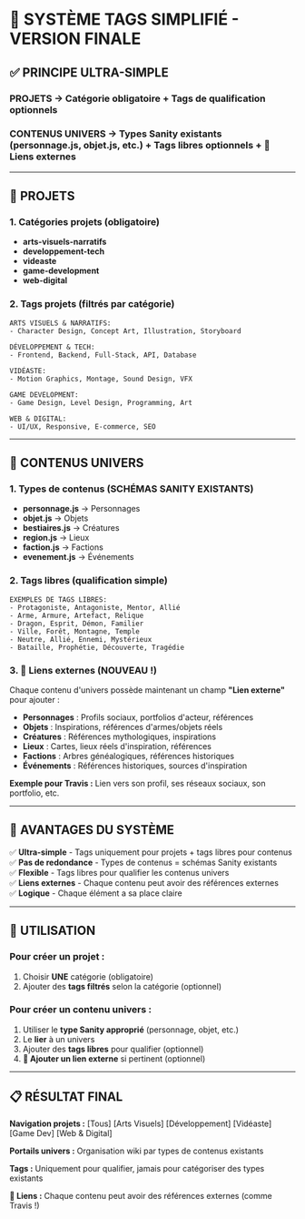 # 🎯 SYSTÈME TAGS SIMPLIFIÉ - VERSION FINALE

## ✅ **PRINCIPE ULTRA-SIMPLE**

### **PROJETS** → **Catégorie obligatoire** + **Tags de qualification optionnels**
### **CONTENUS UNIVERS** → **Types Sanity existants** (personnage.js, objet.js, etc.) + **Tags libres optionnels** + **🔗 Liens externes**

---

## 🎨 **PROJETS**

### **1. Catégories projets (obligatoire)**
- **arts-visuels-narratifs**
- **developpement-tech**  
- **videaste**
- **game-development**
- **web-digital**

### **2. Tags projets (filtrés par catégorie)**
```
ARTS VISUELS & NARRATIFS:
- Character Design, Concept Art, Illustration, Storyboard

DÉVELOPPEMENT & TECH:
- Frontend, Backend, Full-Stack, API, Database

VIDÉASTE:
- Motion Graphics, Montage, Sound Design, VFX

GAME DEVELOPMENT:
- Game Design, Level Design, Programming, Art

WEB & DIGITAL:
- UI/UX, Responsive, E-commerce, SEO
```

---

## 🌟 **CONTENUS UNIVERS**

### **1. Types de contenus (SCHÉMAS SANITY EXISTANTS)**
- **personnage.js** → Personnages
- **objet.js** → Objets  
- **bestiaires.js** → Créatures
- **region.js** → Lieux
- **faction.js** → Factions
- **evenement.js** → Événements

### **2. Tags libres (qualification simple)**
```
EXEMPLES DE TAGS LIBRES:
- Protagoniste, Antagoniste, Mentor, Allié
- Arme, Armure, Artefact, Relique
- Dragon, Esprit, Démon, Familier
- Ville, Forêt, Montagne, Temple
- Neutre, Allié, Ennemi, Mystérieux
- Bataille, Prophétie, Découverte, Tragédie
```

### **3. 🔗 Liens externes (NOUVEAU !)**
Chaque contenu d'univers possède maintenant un champ **"Lien externe"** pour ajouter :
- **Personnages** : Profils sociaux, portfolios d'acteur, références
- **Objets** : Inspirations, références d'armes/objets réels
- **Créatures** : Références mythologiques, inspirations
- **Lieux** : Cartes, lieux réels d'inspiration, références
- **Factions** : Arbres généalogiques, références historiques
- **Événements** : Références historiques, sources d'inspiration

**Exemple pour Travis :** Lien vers son profil, ses réseaux sociaux, son portfolio, etc.

---

## 🚀 **AVANTAGES DU SYSTÈME**

✅ **Ultra-simple** - Tags uniquement pour projets + tags libres pour contenus  
✅ **Pas de redondance** - Types de contenus = schémas Sanity existants  
✅ **Flexible** - Tags libres pour qualifier les contenus univers  
✅ **Liens externes** - Chaque contenu peut avoir des références externes  
✅ **Logique** - Chaque élément a sa place claire  

---

## 🔧 **UTILISATION**

### **Pour créer un projet :**
1. Choisir **UNE** catégorie (obligatoire)
2. Ajouter des **tags filtrés** selon la catégorie (optionnel)

### **Pour créer un contenu univers :**
1. Utiliser le **type Sanity approprié** (personnage, objet, etc.)
2. Le **lier** à un univers
3. Ajouter des **tags libres** pour qualifier (optionnel)
4. **🔗 Ajouter un lien externe** si pertinent (optionnel)

---

## 📋 **RÉSULTAT FINAL**

**Navigation projets :** [Tous] [Arts Visuels] [Développement] [Vidéaste] [Game Dev] [Web & Digital]

**Portails univers :** Organisation wiki par types de contenus existants

**Tags :** Uniquement pour qualifier, jamais pour catégoriser des types existants

**🔗 Liens :** Chaque contenu peut avoir des références externes (comme Travis !) 